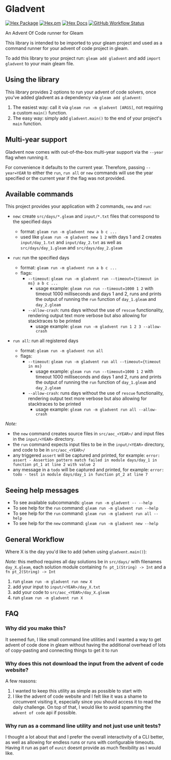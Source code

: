# Gladvent

[![Hex Package](https://img.shields.io/hexpm/v/gladvent?color=ffaff3&label=%F0%9F%93%A6)](https://hex.pm/packages/gladvent)
[![Hex.pm](https://img.shields.io/hexpm/dt/gladvent?color=ffaff3)](https://hex.pm/packages/gladvent)
[![Hex Docs](https://img.shields.io/badge/hex-docs-ffaff3?label=%F0%9F%93%9A)](https://hexdocs.pm/gladvent/)
[![GitHub Workflow Status](https://img.shields.io/github/workflow/status/tanklesxl/gladvent/main)](https://github.com/tanklesxl/gladvent/actions)

An Advent Of Code runner for Gleam

This library is intended to be imported to your gleam project and used as a command runner for your advent of code project in gleam.

To add this library to your project run: `gleam add gladvent` and add `import gladvent` to your main gleam file.

## Using the library

This library provides 2 options to run your advent of code solvers,
once you've added gladvent as a dependency via `gleam add gladvent`:

1. The easiest way: call it via `gleam run -m gladvent [ARGS]`, not requiring a custom `main()` function.
1. The easy way: simply add `gladvent.main()` to the end of your project's `main` function.

## Multi-year support

Gladvent now comes with out-of-the-box multi-year support via the `--year` flag when running it.

For convenience it defaults to the current year. Therefore, passing `--year=YEAR` to either the `run`, `run all` or `new` commands will use the year specified or the current year if the flag was not provided.

## Available commands

This project provides your application with 2 commands, `new` and `run`:

- `new`: create `src/days/*.gleam` and `input/*.txt` files that correspond to the specified days

  - format: `gleam run -m gladvent new a b c ...`
  - used like `gleam run -m gladvent new 1 2` with days 1 and 2 creates `input/day_1.txt` and `input/day_2.txt` as well as `src/days/day_1.gleam` and `src/days/day_2.gleam`

- `run`: run the specified days

  - format: `gleam run -m gladvent run a b c ...`
  - flags:
    - `--timeout`: `gleam run -m gladvent run --timeout={timeout in ms} a b c ...`
      - usage example: `gleam run run --timeout=1000 1 2` with timeout 1000 milliseconds and days 1 and 2, runs and prints the output of running the `run` function of `day_1.gleam` and `day_2.gleam`
    - `--allow-crash`: runs days without the use of `rescue` functionality, rendering output text more verbose but also allowing for stacktraces to be printed
      - usage example: `gleam run -m gladvent run 1 2 3 --allow-crash`

- `run all`: run all registered days
  - format: `gleam run -m gladvent run all`
  - flags:
    - `--timeout`: `gleam run -m gladvent run all --timeout={timeout in ms}`
      - usage example: `gleam run run --timeout=1000 1 2` with timeout 1000 milliseconds and days 1 and 2, runs and prints the output of running the `run` function of `day_1.gleam` and `day_2.gleam`
    - `--allow-crash`: runs days without the use of `rescue` functionality, rendering output text more verbose but also allowing for stacktraces to be printed
      - usage example: `gleam run -m gladvent run all --allow-crash`

_Note:_

- the `new` command creates source files in `src/aoc_<YEAR>/` and input files in the `input/<YEAR>` directory.
- the `run` command expects input files to be in the `input/<YEAR>` directory, and code to be in `src/aoc_<YEAR>/`
- any triggered `assert` will be captured and printed, for example: `error: assert - Assertion pattern match failed in module days/day_1 in function pt_1 at line 2 with value 2`
- any message in a `todo` will be captured and printed, for example: `error: todo - test in module days/day_1 in function pt_2 at line 7`

## Seeing help messages

- To see available subcommands: `gleam run -m gladvent -- --help`
- To see help for the `run` command: `gleam run -m gladvent run --help`
- To see help for the `run` command: `gleam run -m gladvent run all --help`
- To see help for the `new` command: `gleam run -m gladvent new --help`

## General Workflow

Where X is the day you'd like to add (when using `gladvent.main()`):

_Note:_ this method requires all day solutions be in `src/days/` with filenames `day_X.gleam`, each solution module containing `fn pt_1(String) -> Int` and a `fn pt_2(String) -> Int`

1. run `gleam run -m gladvent run new X`
2. add your input to `input/<YEAR>/day_X.txt`
3. add your code to `src/aoc_<YEAR>/day_X.gleam`
4. run `gleam run -m gladvent run X`

## FAQ

### Why did you make this?

It seemed fun, I like small command line utilities and I wanted a way to get advent of code done in gleam without having the additional overhead of lots of copy-pasting and connecting things to get it to run

### Why does this not download the input from the advent of code website?

A few reasons:

1. I wanted to keep this utility as simple as possible to start with
2. I like the advent of code website and I felt like it was a shame to circumvent visiting it, especially since you should access it to read the daily challenge. On top of that, I would like to avoid spamming the `advent of code` api if possible.

### Why run as a command line utility and not just use unit tests?

I thought a lot about that and I prefer the overall interactivity of a CLI better, as well as allowing for endless runs or runs with configurable timeouts. Having it run as part of `eunit` doesnt provide as much flexibility as I would like.
